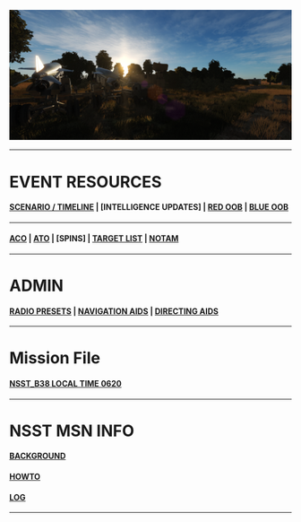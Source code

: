 
![Front IMG](/Docs/front_img2.PNG) 

---

# EVENT RESOURCES
####  [SCENARIO / TIMELINE](/Docs/scenario.md) | [INTELLIGENCE UPDATES] | [RED OOB](/Docs/OOB/OOB_RED.md) | [BLUE OOB](/Docs/OOBBLUE/BLUE_OOB.md)
---
####  [ACO](/Docs/ACO/ACO.md) | [ATO](/Docs/ATO/ATO.md) | [SPINS] | [TARGET LIST](/Docs/targets/maintgtlist.md) | [NOTAM](/Docs/NOTAM.md)  

---
# ADMIN
####  [RADIO PRESETS](/Docs/radiopresets.md) | [NAVIGATION AIDS](/Docs/navigation.md) | [DIRECTING AIDS](/Docs/Directing/directing.md)  
  
---
# Mission File

####  [NSST_B38 LOCAL TIME 0620](/Docs/NSST_B38_RELEASE.miz)

---
# NSST MSN INFO
####  [BACKGROUND](/Docs/background.md)  
####  [HOWTO](/Docs/howto.md)  
####  [LOG](/Docs/log.md)  
---